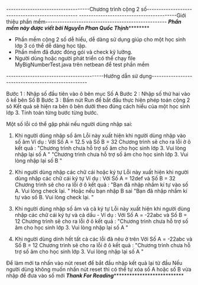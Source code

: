 ﻿-----------------------------------Chương trình cộng 2 số-------------------------------------------------
-----------------------------------------Giới thiệu phần mềm---------------------------------------------------
***************************Phần mềm này được viết bởi Nguyễn Phan Quốc Thịnh***********************************

* Phần mềm cộng 2 số dễ hiểu, dễ dàng sử dụng giúp cho một học sinh lớp 3 có thể dễ dàng học tập.
* Phần mềm đã được đóng gói và check kỹ lưỡng.
* Người dùng hoặc người phát triển có thể chạy file MyBigNumberTest.java trên netbean để test phần mềm


-----------------------------------------Hướng dẫn sử dụng---------------------------------------------------

Bước 1 : Nhập số đầu tiên vào ô bên mục Số A
Bước 2 : Nhập số thứ hai vào ô kế bên Số B
Bước 3 : Bấm nút Run để bắt đầu thực hiện phép toán cộng 2 sô
Kết quả sẽ hiện ra bên ô bên dưới theo đúng cách hiểu của một học sinh lớp 3. Tính toán từng bước từng bước.

Một số lỗi có thể gặp phải nếu người dùng nhập sai: 

1. Khi người dùng nhập số âm
   Lỗi này xuất hiện khi người dùng nhập vào số âm
   Ví dụ : 
   Với Số A = 12.5 và Số B = 32
   Chương trình sẽ cho ra lỗi ở ô kết quả : 
	"Chương trình chưa hỗ trợ số âm cho học sinh lớp 3. Vui lòng nhập lại số A "
        "Chương trình chưa hỗ trợ số âm cho học sinh lớp 3. Vui lòng nhập lại số B "

2. Khi người dùng nhập các chữ cái hoặc ký tự
   Lỗi này xuất hiện khi người dùng nhập các chữ cái ký tự
   Ví dụ :
   Với Số A = 12def và Số B = 32
   Chương trình sẽ cho ra lỗi ở ô kết quả : 
	"Bạn đã nhập nhầm kí tự vào số A. Vui lòng check lại. "
	Hoặc nếu bạn nhập B sai
        "Bạn đã nhập nhầm kí tự vào số B. Vui lòng check lại. "


3. Khi người dùng nhập số âm và cả ký tự
   Lỗi này xuất hiện khi người dùng nhập các chữ cái ký tự và cả dấu -
   Ví dụ :
   Với Số A = -22abc và Số B = 12 
   Chương trình sẽ cho ra lỗi ở ô kết quả : 
	"Chương trình chưa hỗ trợ số âm cho học sinh lớp 3. Vui lòng nhập lại số A "

4. Khi người dùng dính hết tất cả các lỗi đã nêu ở trên
   Với Số A = -22abc và Số B = 12 
   Chương trình sẽ cho ra lỗi ở ô kết quả : 
	"Chương trình chưa hỗ trợ số âm cho học sinh lớp 3. Vui lòng nhập lại số A "
   
Để làm mới ta nhấn vào nút reset để bắt đầu nhập kết quả lại từ đầu
Nếu người dùng không muốn nhấn nút reset thì có thể tự xóa số A hoặc số B vừa nhập để đưa vào số mới
*************************Thank For Reading****************************************************